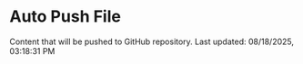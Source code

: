 # Auto Push File

Content that will be pushed to GitHub repository.
Last updated: 08/18/2025, 03:18:31 PM
